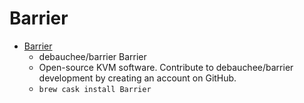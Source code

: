 # Barrier
- [Barrier](https://github.com/debauchee/barrier/)
  -  debauchee/barrier Barrier
  - Open-source KVM software. Contribute to debauchee/barrier development by creating an account on GitHub.
  - `brew cask install Barrier`
